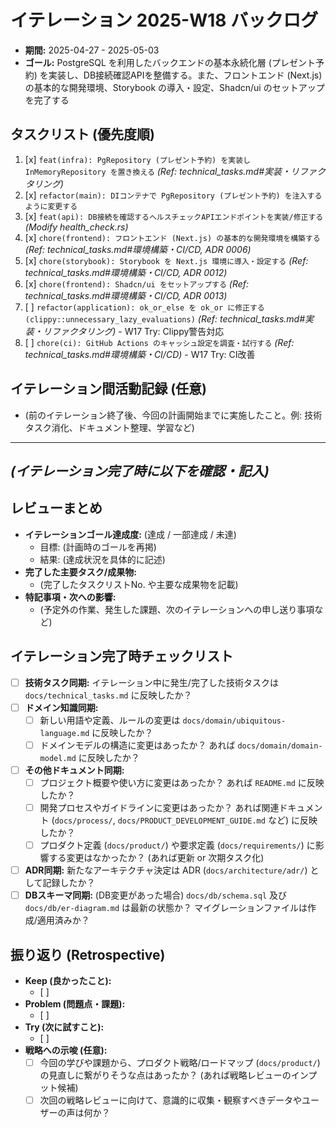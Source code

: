 # イテレーション 2025-W18 バックログ

*   **期間:** 2025-04-27 - 2025-05-03
*   **ゴール:** PostgreSQL を利用したバックエンドの基本永続化層 (プレゼント予約) を実装し、DB接続確認APIを整備する。また、フロントエンド (Next.js) の基本的な開発環境、Storybook の導入・設定、Shadcn/ui のセットアップを完了する

## タスクリスト (優先度順)

1.  [x] `feat(infra): PgRepository (プレゼント予約) を実装し InMemoryRepository を置き換える` *(Ref: technical_tasks.md#実装・リファクタリング)*
2.  [x] `refactor(main): DIコンテナで PgRepository (プレゼント予約) を注入するように変更する`
3.  [x] `feat(api): DB接続を確認するヘルスチェックAPIエンドポイントを実装/修正する` *(Modify health_check.rs)*
4.  [x] `chore(frontend): フロントエンド (Next.js) の基本的な開発環境を構築する` *(Ref: technical_tasks.md#環境構築・CI/CD, ADR 0006)*
5.  [x] `chore(storybook): Storybook を Next.js 環境に導入・設定する` *(Ref: technical_tasks.md#環境構築・CI/CD, ADR 0012)*
6.  [x] `chore(frontend): Shadcn/ui をセットアップする` *(Ref: technical_tasks.md#環境構築・CI/CD, ADR 0013)*
7.  [ ] `refactor(application): ok_or_else を ok_or に修正する (clippy::unnecessary_lazy_evaluations)` *(Ref: technical_tasks.md#実装・リファクタリング)* - W17 Try: Clippy警告対応
8.  [ ] `chore(ci): GitHub Actions のキャッシュ設定を調査・試行する` *(Ref: technical_tasks.md#環境構築・CI/CD)* - W17 Try: CI改善

## イテレーション間活動記録 (任意)

*   (前のイテレーション終了後、今回の計画開始までに実施したこと。例: 技術タスク消化、ドキュメント整理、学習など)

---
*(イテレーション完了時に以下を確認・記入)*
---

## レビューまとめ

*   **イテレーションゴール達成度:** (達成 / 一部達成 / 未達)
    *   目標: (計画時のゴールを再掲)
    *   結果: (達成状況を具体的に記述)
*   **完了した主要タスク/成果物:**
    *   (完了したタスクリストNo. や主要な成果物を記載)
*   **特記事項・次への影響:**
    *   (予定外の作業、発生した課題、次のイテレーションへの申し送り事項など)

## イテレーション完了時チェックリスト

*   [ ] **技術タスク同期:** イテレーション中に発生/完了した技術タスクは `docs/technical_tasks.md` に反映したか？
*   [ ] **ドメイン知識同期:**
    *   [ ] 新しい用語や定義、ルールの変更は `docs/domain/ubiquitous-language.md` に反映したか？
    *   [ ] ドメインモデルの構造に変更はあったか？ あれば `docs/domain/domain-model.md` に反映したか？
*   [ ] **その他ドキュメント同期:**
    *   [ ] プロジェクト概要や使い方に変更はあったか？ あれば `README.md` に反映したか？
    *   [ ] 開発プロセスやガイドラインに変更はあったか？ あれば関連ドキュメント (`docs/process/`, `docs/PRODUCT_DEVELOPMENT_GUIDE.md` など) に反映したか？
    *   [ ] プロダクト定義 (`docs/product/`) や要求定義 (`docs/requirements/`) に影響する変更はなかったか？ (あれば更新 or 次期タスク化)
*   [ ] **ADR同期:** 新たなアーキテクチャ決定は ADR (`docs/architecture/adr/`) として記録したか？
*   [ ] **DBスキーマ同期:** (DB変更があった場合) `docs/db/schema.sql` 及び `docs/db/er-diagram.md` は最新の状態か？ マイグレーションファイルは作成/適用済みか？

## 振り返り (Retrospective)

*   **Keep (良かったこと):**
    *   [ ]
*   **Problem (問題点・課題):**
    *   [ ]
*   **Try (次に試すこと):**
    *   [ ]
*   **戦略への示唆 (任意):**
    *   [ ] 今回の学びや課題から、プロダクト戦略/ロードマップ (`docs/product/`) の見直しに繋がりそうな点はあったか？ (あれば戦略レビューのインプット候補)
    *   [ ] 次回の戦略レビューに向けて、意識的に収集・観察すべきデータやユーザーの声は何か？ 